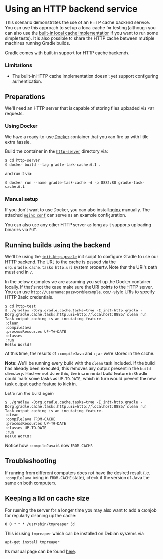 # Using an HTTP backend service

This scenario demonstrates the use of an HTTP cache backend service. You can use this approach to set up a local cache for testing (although you can also use the [built-in local cache implementation](../01-simple-local-caching) if you want to run some simple tests). It is also possible to share the HTTP cache between multiple machines running Gradle builds.

Gradle comes with built-in support for HTTP cache backends.

### Limitations

* The built-in HTTP cache implementation doesn't yet support configuring authentication.

## Preparations

We'll need an HTTP server that is capable of storing files uploaded via `PUT` requests.

### Using Docker

We have a ready-to-use [Docker](https://www.docker.com) container that you can fire up with little extra hassle.

Build the container in the [`http-server`](http-server) directory via:

	$ cd http-server
    $ docker build --tag gradle-task-cache:0.1 .

and run it via:

	$ docker run --name gradle-task-cache -d -p 8885:80 gradle-task-cache:0.1

### Manual setup

If you don't want to use Docker, you can also install [nginx](https://www.nginx.com) manually. The attached [`nginx.conf`](http-server/nginx.conf) can serve as an example configuration.

You can also use any other HTTP server as long as it supports uploading binaries via `PUT`.

## Running builds using the backend

We'll be using the [`init-http.gradle`](http-test/init-http.gradle) init script to configure Gradle to use our HTTP backend. The URL to the cache is passed via the `org.gradle.cache.tasks.http.uri` system property. Note that the URI's path must end in `/`.

In the below examples we are assuming you set up the Docker container locally. If that's not the case make sure the URI points to the HTTP server. You can use `http://username:password@example.com/`-style URIs to specify HTTP Basic credentials.

```text
$ cd http-test
$ ./gradlew -Dorg.gradle.cache.tasks=true -I init-http.gradle -Dorg.gradle.cache.tasks.http.uri=http://localhost:8885/ clean run
Task output caching is an incubating feature.
:clean
:compileJava
:processResources UP-TO-DATE
:classes
:run
Hello World!
```

At this time, the results of `:compileJava` and `:jar` were stored in the cache.

**Note:** We'll be running every build with the `clean` task included. If the build has already been executed, this removes any output present in the `build` directory. Had we not done this, the incremental build feature in Gradle could mark some tasks as `UP-TO-DATE`, which in turn would prevent the new task output cache feature to kick in.

Let's run the build again:

```text
$ ./gradlew -Dorg.gradle.cache.tasks=true -I init-http.gradle -Dorg.gradle.cache.tasks.http.uri=http://localhost:8885/ clean run
Task output caching is an incubating feature.
:clean
:compileJava FROM-CACHE
:processResources UP-TO-DATE
:classes UP-TO-DATE
:run
Hello World!
```

Notice how `:compileJava` is now `FROM-CACHE`.


## Troubleshooting

If running from different computers does not have the desired result (i.e. `:compileJava` being in `FROM-CACHE` state), check if the version of Java the same on both computers.

## Keeping a lid on cache size

For running the server for a longer time you may also want to add a cronjob for regularly cleaning up the cache:

```text
0 0 * * * /usr/sbin/tmpreaper 3d
```

This is using `tmpreaper` which can be installed on Debian systems via

```text
apt-get install tmpreaper
```

Its manual page can be found [here](http://manpages.ubuntu.com/manpages/xenial/man8/tmpreaper.8.html).